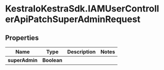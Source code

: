 # KestraIoKestraSdk.IAMUserControllerApiPatchSuperAdminRequest

## Properties

Name | Type | Description | Notes
------------ | ------------- | ------------- | -------------
**superAdmin** | **Boolean** |  | 


